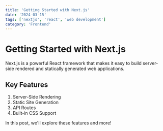 ```yaml
---
title: 'Getting Started with Next.js'
date: '2024-03-15'
tags: ['nextjs', 'react', 'web development']
category: 'Frontend'
---
```


# Getting Started with Next.js

Next.js is a powerful React framework that makes it easy to build server-side rendered and statically generated web applications.

## Key Features

1. Server-Side Rendering
2. Static Site Generation
3. API Routes
4. Built-in CSS Support

In this post, we'll explore these features and more!
